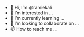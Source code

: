 - 👋 Hi, I’m @ramiekali
- 👀 I’m interested in ...
- 🌱 I’m currently learning ...
- 💞️ I’m looking to collaborate on ...
- 📫 How to reach me ...

<!---
ramiekali/ramiekali is a ✨ special ✨ repository because its `README.md` (this file) appears on your GitHub profile.
You can click the Preview link to take a look at your changes.
--->
